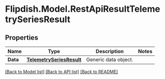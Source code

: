 # Flipdish.Model.RestApiResultTelemetrySeriesResult
## Properties

Name | Type | Description | Notes
------------ | ------------- | ------------- | -------------
**Data** | [**TelemetrySeriesResult**](TelemetrySeriesResult.md) | Generic data object. | 

[[Back to Model list]](../README.md#documentation-for-models) [[Back to API list]](../README.md#documentation-for-api-endpoints) [[Back to README]](../README.md)


